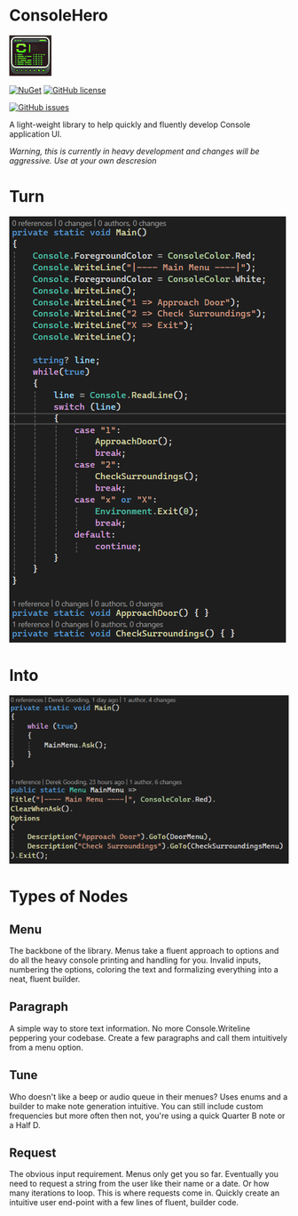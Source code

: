 # ConsoleHero
<img src="https://github.com/DerekGooding/ConsoleHero/blob/master/ConsoleHero/assets/icon.png" width=15%>

[![NuGet](https://img.shields.io/nuget/v/ConsoleHero.svg)](https://www.nuget.org/packages/ConsoleHero/) 
[![GitHub license](https://img.shields.io/github/license/DerekGooding/ConsoleHero?color=blue)](https://github.com/DerekGooding/ConsoleHero/blob/master/LICENSE)
<!---[![GitHub stars](https://img.shields.io/github/stars/DerekGooding/ConsoleHero?logo=github&style=flat)](https://github.com/modernuo/ModernUO/stargazers)-->
[![GitHub issues](https://img.shields.io/github/issues/DerekGooding/ConsoleHero?logo=github)](https://github.com/DerekGooding/ConsoleHero/issues)
<!---[![GitHub build](https://img.shields.io/github/actions/workflow/status/DerekGooding/ConsoleHero/build-test.yml?branch=main&logo=github)](https://github.com/DerekGooding/ConsoleHero/actions)-->

A light-weight library to help quickly and fluently develop Console application UI. 

*Warning, this is currently in heavy development and changes will be aggressive. Use at your own descresion*

# Turn
![Before](https://github.com/DerekGooding/ConsoleHero/blob/master/ReadmeImages/Before.png)

# Into

![After](https://github.com/DerekGooding/ConsoleHero/blob/master/ReadmeImages/After.png)

# Types of Nodes
## Menu
  The backbone of the library. Menus take a fluent approach to options and do all the heavy console printing and handling for you. Invalid inputs, numbering the options, coloring the text and formalizing everything into a neat, fluent builder. 
## Paragraph
  A simple way to store text information. No more Console.Writeline peppering your codebase. Create a few paragraphs and call them intuitively from a menu option. 
## Tune
  Who doesn't like a beep or audio queue in their menues? Uses enums and a builder to make note generation intuitive. You can still include custom frequencies but more often then not, you're using a quick Quarter B note or a Half D. 
## Request
  The obvious input requirement. Menus only get you so far. Eventually you need to request a string from the user like their name or a date. Or how many iterations to loop. This is where requests come in. Quickly create an intuitive user end-point with a few lines of fluent, builder code. 
